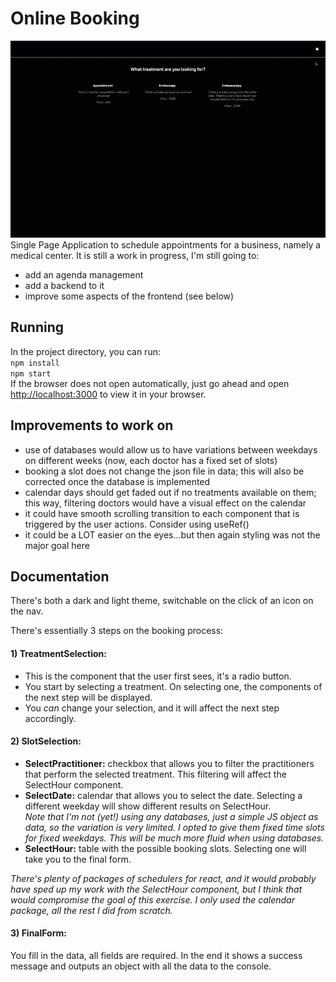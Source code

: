 # Online Booking
![screenshot](sample.gif)
Single Page Application to schedule appointments for a business, namely a medical center.
It is still a work in progress, I'm still going to:
- add an agenda management
- add a backend to it 
- improve some aspects of the frontend (see below)

## Running
In the project directory, you can run: \
`npm install` \
`npm start`\
If the browser does not open automatically, just go ahead and open 
[http://localhost:3000](http://localhost:3000) to view it in your browser.

## Improvements to work on
- use of databases would allow us to have variations between weekdays on different
  weeks (now, each doctor has a fixed set of slots)
- booking a slot does not change the json file in data; this will also be corrected
once the database is implemented
- calendar days should get faded out if no treatments available on them; this way, 
filtering doctors would have a visual effect on the calendar
- it could have smooth scrolling transition to each component that is triggered 
by the user actions. Consider using useRef()
- it could be a LOT easier on the eyes...but then again styling was not the major 
goal here

## Documentation
There's both a dark and light theme, switchable on the click of an icon on the 
nav.

There's essentially 3 steps on the booking process:
#### 1) TreatmentSelection: 
- This is the component that the user first sees, it's a radio button.
- You start by selecting a treatment. On selecting one, the components of the 
next step will be displayed. 
- You *can* change your selection, and it will affect the next step accordingly.

#### 2) SlotSelection:
- **SelectPractitioner:** checkbox that allows you to filter the practitioners
that perform the selected treatment. This filtering will affect the SelectHour 
component.
- **SelectDate:** calendar that allows you to select the date. Selecting a 
different weekday will show different results on SelectHour. \
*Note that I'm not (yet!) using any databases, just a simple JS object as data, 
so the variation is very limited. I opted to give them fixed time slots for fixed 
weekdays. This will be much more fluid when using databases.*
- **SelectHour:** table with the possible booking slots. Selecting one will take
you to the final form.

*There's plenty of packages of schedulers for react, and it would probably have 
sped up my work with the SelectHour component, but I think that would compromise
the goal of this exercise. I only used the calendar package, all the rest I did
from scratch.* 


#### 3) FinalForm:
You fill in the data, all fields are required.
In the end it shows a success message and outputs an object with all the data to
the console.
